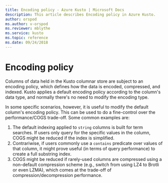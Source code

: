 ```yaml
---
title: Encoding policy - Azure Kusto | Microsoft Docs
description: This article describes Encoding policy in Azure Kusto.
author: orspod
ms.author: v-orspod
ms.reviewer: mblythe
ms.service: kusto
ms.topic: reference
ms.date: 09/24/2018
---
```

# Encoding policy

Columns of data held in the Kusto columnar store are subject to an encoding policy,
which defines how the data is encoded, compressed, and indexed. Kusto applies a default
encoding policy according to the column's data type, and normally there's no need
to modify the encoding type.

In some specific scenarios, however, it is useful to modify the default column's
encoding policy. This can be used to do a fine-control over the performance/COGS
trade-off. Some common examples are:

1. The default indexing applied to `string` columns is built for term searches.
   If users only query for the specific values in the column, COGS might be reduced
   if the index is simplified.
2. Contrariwise, if users commonly use a `contains` predicate over values of that
   column, it might prove useful (in terms of query performance) to create a full
   substring index.
3. COGS might be reduced if rarely-used columns are compressed using a non-default
   compression scheme (e.g., switch from using LZ4 to Brotli or even LZMA), which
   comes at the trade-off of compression/decompression performance.